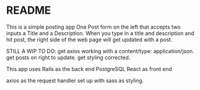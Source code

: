 # README

This is a simple posting app
One Post form on the left that accepts two inputs a Title and a Description.
When you type in a title and description and hit post, the right side of the web page will get updated with a post.

STILL A WIP
TO DO: 
get axios working with a content/type: application/json.
get posts on right to update.
get styling corrected.

This app uses
Rails as the back end
PostgreSQL
React as front end

axios as the request handler
set up with sass as styling. 




